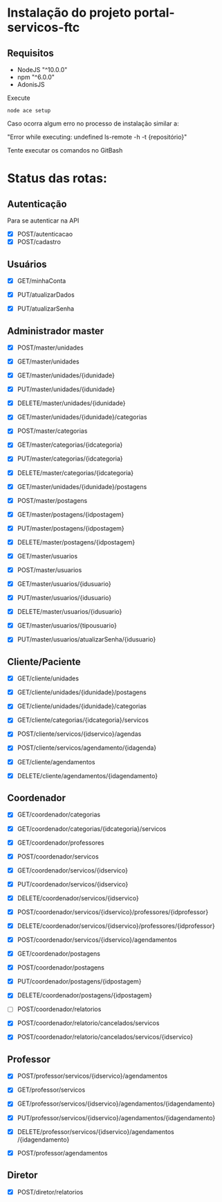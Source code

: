 # Instalação do projeto portal-servicos-ftc

## Requisitos

- NodeJS "^10.0.0"
- npm "^6.0.0"
- AdonisJS

Execute

`node ace setup`

Caso ocorra algum erro no processo de instalação similar a:

"Error while executing: undefined ls-remote -h -t {repositório}"

Tente executar os comandos no GitBash

# Status das rotas:

## Autenticação

Para se autenticar na API

- [x] POST ​/autenticacao
- [x] POST ​/cadastro

## Usuários

- [x] GET ​/minhaConta

- [x] PUT ​/atualizarDados

- [x] PUT ​/atualizarSenha

## Administrador master

- [x] POST ​/master​/unidades

- [x] GET ​/master​/unidades

- [x] GET ​/master​/unidades​/{idunidade}

- [x] PUT ​/master​/unidades​/{idunidade}

- [x] DELETE ​/master​/unidades​/{idunidade}

- [x] GET ​/master​/unidades​/{idunidade}​/categorias

- [x] POST ​/master​/categorias

- [x] GET ​/master​/categorias​/{idcategoria}

- [x] PUT ​/master​/categorias​/{idcategoria}

- [x] DELETE ​/master​/categorias​/{idcategoria}

- [x] GET ​/master​/unidades​/{idunidade}​/postagens

- [x] POST ​/master​/postagens

- [x] GET ​/master​/postagens​/{idpostagem}

- [x] PUT ​/master​/postagens​/{idpostagem}

- [x] DELETE ​/master​/postagens​/{idpostagem}

- [x] GET ​/master​/usuarios

- [x] POST ​/master​/usuarios

- [x] GET ​/master​/usuarios​/{idusuario}

- [x] PUT ​/master​/usuarios​/{idusuario}

- [x] DELETE ​/master​/usuarios​/{idusuario}

- [x] GET ​/master​/usuarios​/{tipousuario}

- [x] PUT ​/master​/usuarios​/atualizarSenha/{idusuario}

## Cliente/Paciente

- [x] GET ​/cliente​/unidades
- [x] GET ​/cliente​/unidades​/{idunidade}​/postagens
- [x] GET ​/cliente​/unidades​/{idunidade}​/categorias
- [x] GET ​/cliente​/categorias​/{idcategoria}​/servicos
- [x] POST ​/cliente​/servicos​/{idservico}​/agendas
- [x] POST ​/cliente​/servicos​/agendamento​/{idagenda}

- [x] GET ​/cliente​/agendamentos

- [x] DELETE ​/cliente​/agendamentos​/{idagendamento}​

## Coordenador

- [x] GET ​/coordenador​/categorias

- [x] GET ​/coordenador​/categorias​/{idcategoria}​/servicos

- [x] GET ​/coordenador​/professores

- [x] POST ​/coordenador​/servicos​

- [x] GET ​/coordenador​/servicos​/{idservico}

- [x] PUT ​/coordenador​/servicos​/{idservico}

- [x] DELETE ​/coordenador​/servicos​/{idservico}

- [x] POST ​/coordenador​/servicos​/{idservico}​/professores​/{idprofessor}

- [x] DELETE ​/coordenador​/servicos​/{idservico}​/professores​/{idprofessor}

- [x] POST ​/coordenador​/servicos​/{idservico}​/agendamentos

- [x] GET ​/coordenador​/postagens

- [x] POST ​/coordenador​/postagens

- [x] PUT ​/coordenador​/postagens​/{idpostagem}

- [x] DELETE ​/coordenador​/postagens​/{idpostagem}

- [ ] POST ​/coordenador​/relatorios

- [x] POST ​/coordenador​/relatorio​/cancelados​/servicos

- [x] POST ​/coordenador​/relatorio​/cancelados​/servicos​/{idservico}

## Professor

- [x] POST ​/professor​/servicos​/{idservico}​/agendamentos

- [x] GET ​/professor​/servicos

- [x] GET ​/professor​/servicos​/{idservico}​/agendamentos​/{idagendamento}

- [x] PUT ​/professor​/servicos​/{idservico}​/agendamentos​/{idagendamento}

- [x] DELETE ​/professor​/servicos​/{idservico}​/agendamentos​/{idagendamento}

- [x] POST ​/professor​/agendamentos

## Diretor

- [x] POST ​/diretor​/relatorios
